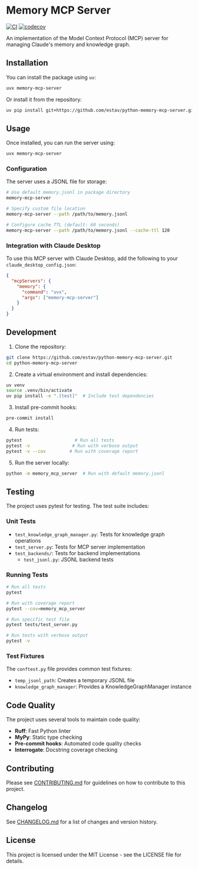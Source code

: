 # Memory MCP Server

[![CI](https://github.com/estav/python-memory-mcp-server/actions/workflows/ci.yml/badge.svg)](https://github.com/estav/python-memory-mcp-server/actions/workflows/ci.yml)
[![codecov](https://codecov.io/gh/estav/python-memory-mcp-server/branch/main/graph/badge.svg)](https://codecov.io/gh/estav/python-memory-mcp-server)

An implementation of the Model Context Protocol (MCP) server for managing Claude's memory and knowledge graph.

## Installation

You can install the package using `uv`:

```bash
uvx memory-mcp-server
```

Or install it from the repository:

```bash
uv pip install git+https://github.com/estav/python-memory-mcp-server.git
```

## Usage

Once installed, you can run the server using:

```bash
uvx memory-mcp-server
```

### Configuration

The server uses a JSONL file for storage:

```bash
# Use default memory.jsonl in package directory
memory-mcp-server

# Specify custom file location
memory-mcp-server --path /path/to/memory.jsonl

# Configure cache TTL (default: 60 seconds)
memory-mcp-server --path /path/to/memory.jsonl --cache-ttl 120
```

### Integration with Claude Desktop

To use this MCP server with Claude Desktop, add the following to your `claude_desktop_config.json`:

```json
{
  "mcpServers": {
    "memory": {
      "command": "uvx",
      "args": ["memory-mcp-server"]
    }
  }
}
```

## Development

1. Clone the repository:
```bash
git clone https://github.com/estav/python-memory-mcp-server.git
cd python-memory-mcp-server
```

2. Create a virtual environment and install dependencies:
```bash
uv venv
source .venv/bin/activate
uv pip install -e ".[test]"  # Include test dependencies
```

3. Install pre-commit hooks:
```bash
pre-commit install
```

4. Run tests:
```bash
pytest                    # Run all tests
pytest -v                # Run with verbose output
pytest -v --cov         # Run with coverage report
```

5. Run the server locally:
```bash
python -m memory_mcp_server  # Run with default memory.jsonl
```

## Testing

The project uses pytest for testing. The test suite includes:

### Unit Tests
- `test_knowledge_graph_manager.py`: Tests for knowledge graph operations
- `test_server.py`: Tests for MCP server implementation
- `test_backends/`: Tests for backend implementations
  - `test_jsonl.py`: JSONL backend tests

### Running Tests
```bash
# Run all tests
pytest

# Run with coverage report
pytest --cov=memory_mcp_server

# Run specific test file
pytest tests/test_server.py

# Run tests with verbose output
pytest -v
```

### Test Fixtures
The `conftest.py` file provides common test fixtures:
- `temp_jsonl_path`: Creates a temporary JSONL file
- `knowledge_graph_manager`: Provides a KnowledgeGraphManager instance

## Code Quality

The project uses several tools to maintain code quality:

- **Ruff**: Fast Python linter
- **MyPy**: Static type checking
- **Pre-commit hooks**: Automated code quality checks
- **Interrogate**: Docstring coverage checking

## Contributing

Please see [CONTRIBUTING.md](CONTRIBUTING.md) for guidelines on how to contribute to this project.

## Changelog

See [CHANGELOG.md](CHANGELOG.md) for a list of changes and version history.

## License

This project is licensed under the MIT License - see the LICENSE file for details.
